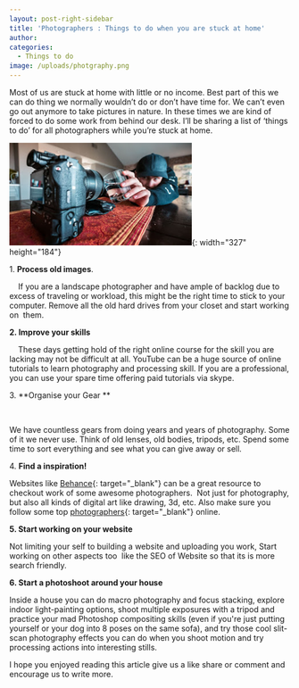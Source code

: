 ```yaml
---
layout: post-right-sidebar
title: 'Photographers : Things to do when you are stuck at home'
author:
categories:
  - Things to do
image: /uploads/photgraphy.png
---
```


Most of us are stuck at home with little or no income. Best part of this we can do thing we normally wouldn’t do or don’t have time for. We can’t even go out anymore to take pictures in nature. In these times we are kind of forced to do some work from behind our desk. I’ll be sharing a list of ‘things to do’ for all photographers while you’re stuck at home.

![](/uploads/photgraphy.png){: width="327" height="184"}

1\. **Process old images**.

&nbsp;&nbsp; &nbsp;If you are a landscape photographer and have ample of backlog due to&nbsp; excess of traveling or workload, this might be the right time to stick to your computer. Remove all the old hard drives from your closet and start working on&nbsp; them.

**2\. Improve your skills**

&nbsp;&nbsp; &nbsp;These days getting hold of the right online course for the skill you are lacking may not be difficult at all. YouTube can be a huge source of online tutorials to learn photography and processing skill. If you are a professional, you can use your spare time offering paid tutorials via skype.

3\. **Organise your Gear **

&nbsp;&nbsp; &nbsp;

We have countless gears from doing years and years of photography. Some of it we never use. Think of old lenses, old bodies, tripods, etc. Spend some time to sort everything and see what you can give away or sell.

4\. **Find a inspiration\!**

Websites like [Behance](https://www.behance.net/){: target="_blank"} can be a great resource to checkout work of some awesome photographers.&nbsp; Not just for photography, but also all kinds of digital art like drawing, 3d, etc. Also make sure you&nbsp; follow some top [photographers](https://expertphotography.com/49-famous-photographers-follow-online/){: target="_blank"} online.

**5\. Start working on your website**

Not limiting your self to building a website and uploading you work, Start working on other aspects too&nbsp; like the SEO of Website so that its is more search friendly.

**6\. Start a photoshoot around your house**

Inside a house you can do macro photography and focus stacking, explore indoor light-painting options, shoot multiple exposures with a tripod and practice your mad Photoshop compositing skills (even if you're just putting yourself or your dog into 8 poses on the same sofa), and try those cool slit-scan photography effects you can do when you shoot motion and try processing actions into interesting stills.

I hope you enjoyed reading this article give us a like share or comment and encourage us to write more.
